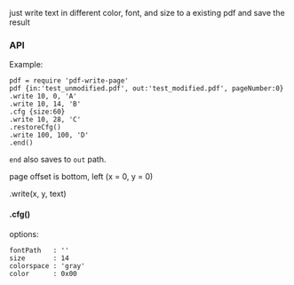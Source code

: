 just write text in different color, font, and size to a existing pdf and save the result

### API

Example:

    pdf = require 'pdf-write-page'
    pdf {in:'test_unmodified.pdf', out:'test_modified.pdf', pageNumber:0}
    .write 10, 0, 'A'
    .write 10, 14, 'B'
    .cfg {size:60}
    .write 10, 28, 'C'
    .restoreCfg()
    .write 100, 100, 'D'
    .end()

`end` also saves to `out` path.

page offset is bottom, left (x = 0, y = 0)

.write(x, y, text)



#### .cfg()
options:

    fontPath   : ''
    size       : 14
    colorspace : 'gray'
    color      : 0x00
